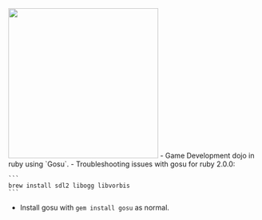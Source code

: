 <img src="http://www.jamesiliff.com/wp-content/uploads/2011/11/tetris1.jpg" width="300">
 - Game Development dojo in ruby using `Gosu`.
 - Troubleshooting issues with gosu for ruby 2.0.0:

    ```
    brew install sdl2 libogg libvorbis
    ```


 - Install gosu with `gem install gosu` as normal.
